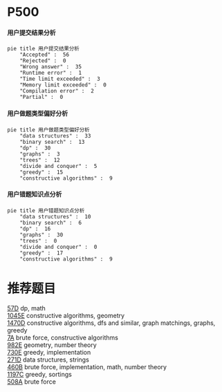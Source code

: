 # P500

<!-- tabs:start -->



#### **用户提交结果分析**

```mermaid
pie title 用户提交结果分析
    "Accepted" :  56
    "Rejected" :  0
    "Wrong answer" :  35
    "Runtime error" :  1
    "Time limit exceeded" :  3
    "Memory limit exceeded" :  0
    "Compilation error" :  2
    "Partial" :  0
```

#### **用户做题类型偏好分析**

```mermaid
pie title 用户做题类型偏好分析
    "data structures" :  33
    "binary search" :  13
    "dp" :  30
    "graphs" :  3
    "trees" :  12
    "divide and conquer" :  5
    "greedy" :  15
    "constructive algorithms" :  9
```
#### **用户错题知识点分析**

```mermaid
pie title 用户错题知识点分析
    "data structures" :  10
    "binary search" :  6
    "dp" :  16
    "graphs" :  30
    "trees" :  0
    "divide and conquer" :  0
    "greedy" :  17
    "constructive algorithms" :  9
```



<!-- tabs:end -->
# 推荐题目
[57D](https://codeforces.com/contest/57/problem/D)		dp,
                        math		  
[1045E](https://codeforces.com/contest/1045/problem/E)		constructive algorithms,
                        geometry		  
[1470D](https://codeforces.com/contest/1470/problem/D)		constructive algorithms,
                        dfs and similar,
                        graph matchings,
                        graphs,
                        greedy		  
[7A](https://codeforces.com/contest/7/problem/A)		brute force,
                        constructive algorithms		  
[982E](https://codeforces.com/contest/982/problem/E)		geometry,
                        number theory		  
[730E](https://codeforces.com/contest/730/problem/E)		greedy,
                        implementation		  
[271D](https://codeforces.com/contest/271/problem/D)		data structures,
                        strings		  
[460B](https://codeforces.com/contest/460/problem/B)		brute force,
                        implementation,
                        math,
                        number theory		  
[1197C](https://codeforces.com/contest/1197/problem/C)		greedy,
                        sortings		  
[508A](https://codeforces.com/contest/508/problem/A)		brute force		  
